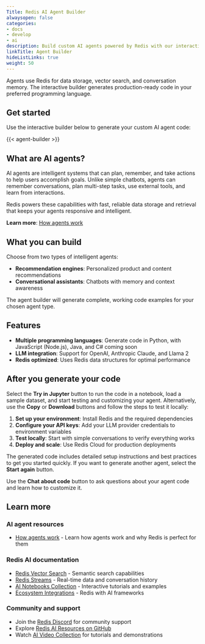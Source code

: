 ```yaml
---
Title: Redis AI Agent Builder
alwaysopen: false
categories:
- docs
- develop
- ai
description: Build custom AI agents powered by Redis with our interactive code generator
linkTitle: Agent Builder
hideListLinks: true
weight: 50
---
```



Agents use Redis for data storage, vector search, and conversation memory. The interactive builder generates production-ready code in your preferred programming language.

## Get started

Use the interactive builder below to generate your custom AI agent code:

{{< agent-builder >}}

## What are AI agents?

AI agents are intelligent systems that can plan, remember, and take actions to help users accomplish goals. Unlike simple chatbots, agents can remember conversations, plan multi-step tasks, use external tools, and learn from interactions.

Redis powers these capabilities with fast, reliable data storage and retrieval that keeps your agents responsive and intelligent.

**Learn more**: [How agents work](agent-concepts/)

## What you can build

Choose from two types of intelligent agents:

- **Recommendation engines**: Personalized product and content recommendations
- **Conversational assistants**: Chatbots with memory and context awareness

The agent builder will generate complete, working code examples for your chosen agent type.

## Features

- **Multiple programming languages**: Generate code in Python, with JavaScript (Node.js), Java, and C# coming soon
- **LLM integration**: Support for OpenAI, Anthropic Claude, and Llama 2
- **Redis optimized**: Uses Redis data structures for optimal performance

## After you generate your code

Select the **Try in Jupyter** button to run the code in a notebook, load a sample dataset, and start testing and customizing your agent. Alternatively, use the **Copy** or **Download** buttons and follow the steps to test it locally:

1. **Set up your environment**: Install Redis and the required dependencies
2. **Configure your API keys**: Add your LLM provider credentials to environment variables
3. **Test locally**: Start with simple conversations to verify everything works
4. **Deploy and scale**: Use Redis Cloud for production deployments

The generated code includes detailed setup instructions and best practices to get you started quickly. If you want to generate another agent, select the **Start again** button.

Use the **Chat about code** button to ask questions about your agent code and learn how to customize it.

## Learn more

### AI agent resources

- [How agents work](agent-concepts/) - Learn how agents work and why Redis is perfect for them

### Redis AI documentation

- [Redis Vector Search](/develop/interact/search-and-query/vector-search/) - Semantic search capabilities
- [Redis Streams](/develop/data-types/streams/) - Real-time data and conversation history
- [AI Notebooks Collection](/develop/ai/notebook-collection/) - Interactive tutorials and examples
- [Ecosystem Integrations](/develop/ai/ecosystem-integrations/) - Redis with AI frameworks

### Community and support

- Join the [Redis Discord](https://discord.gg/redis) for community support
- Explore [Redis AI Resources on GitHub](https://github.com/redis-developer/redis-ai-resources)
- Watch [AI Video Collection](/develop/ai/ai-videos/) for tutorials and demonstrations
